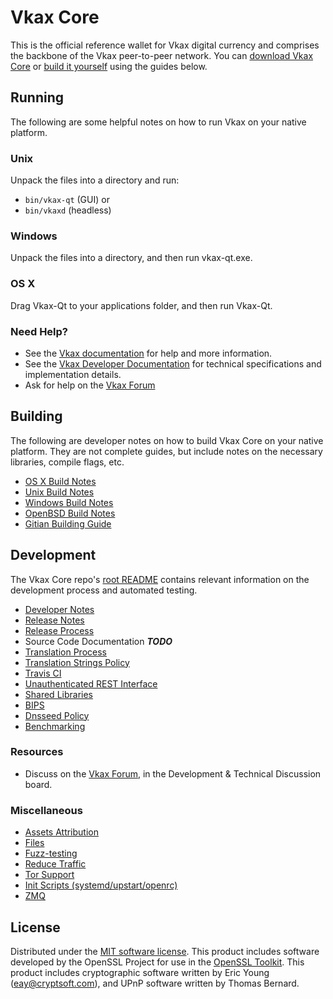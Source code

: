 Vkax Core
==========

This is the official reference wallet for Vkax digital currency and comprises the backbone of the Vkax peer-to-peer network. You can [download Vkax Core](https://www.vkax.tech/downloads/) or [build it yourself](#building) using the guides below.

Running
---------------------
The following are some helpful notes on how to run Vkax on your native platform.

### Unix

Unpack the files into a directory and run:

- `bin/vkax-qt` (GUI) or
- `bin/vkaxd` (headless)

### Windows

Unpack the files into a directory, and then run vkax-qt.exe.

### OS X

Drag Vkax-Qt to your applications folder, and then run Vkax-Qt.

### Need Help?

* See the [Vkax documentation](https://docs.vkax.tech)
for help and more information.
* See the [Vkax Developer Documentation](https://vkax-docs.github.io/) 
for technical specifications and implementation details.
* Ask for help on the [Vkax Forum](https://vkax.tech/forum)

Building
---------------------
The following are developer notes on how to build Vkax Core on your native platform. They are not complete guides, but include notes on the necessary libraries, compile flags, etc.

- [OS X Build Notes](build-osx.md)
- [Unix Build Notes](build-unix.md)
- [Windows Build Notes](build-windows.md)
- [OpenBSD Build Notes](build-openbsd.md)
- [Gitian Building Guide](gitian-building.md)

Development
---------------------
The Vkax Core repo's [root README](/README.md) contains relevant information on the development process and automated testing.

- [Developer Notes](developer-notes.md)
- [Release Notes](release-notes.md)
- [Release Process](release-process.md)
- Source Code Documentation ***TODO***
- [Translation Process](translation_process.md)
- [Translation Strings Policy](translation_strings_policy.md)
- [Travis CI](travis-ci.md)
- [Unauthenticated REST Interface](REST-interface.md)
- [Shared Libraries](shared-libraries.md)
- [BIPS](bips.md)
- [Dnsseed Policy](dnsseed-policy.md)
- [Benchmarking](benchmarking.md)

### Resources
* Discuss on the [Vkax Forum](https://vkax.tech/forum), in the Development & Technical Discussion board.

### Miscellaneous
- [Assets Attribution](assets-attribution.md)
- [Files](files.md)
- [Fuzz-testing](fuzzing.md)
- [Reduce Traffic](reduce-traffic.md)
- [Tor Support](tor.md)
- [Init Scripts (systemd/upstart/openrc)](init.md)
- [ZMQ](zmq.md)

License
---------------------
Distributed under the [MIT software license](/COPYING).
This product includes software developed by the OpenSSL Project for use in the [OpenSSL Toolkit](https://www.openssl.org/). This product includes
cryptographic software written by Eric Young ([eay@cryptsoft.com](mailto:eay@cryptsoft.com)), and UPnP software written by Thomas Bernard.
